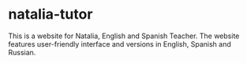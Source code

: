 # natalia-tutor
This is a website for Natalia, English and Spanish Teacher. The website features user-friendly interface and versions in English, Spanish and Russian.